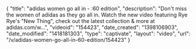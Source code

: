 {
    "title": "adidas women go all in - :60 edition",
    "description": "Don't miss the women of adidas as they go all in. Watch the new video featuring Rye Rye's \"New Thing\", check out the latest collection & more at adidas.com\/w...",
    "videoid": "154423",
    "date_created": "1398106903",
    "date_modified": "1418181303",
    "type": "captivate",
    "layout": "video",
    "url": "\/v\/adidas-women-go-all-in-60-edition\/154423"
}